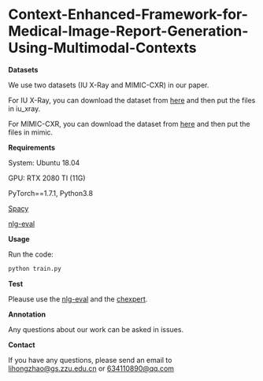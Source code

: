 # Context-Enhanced-Framework-for-Medical-Image-Report-Generation-Using-Multimodal-Contexts


**Datasets**

We use two datasets (IU X-Ray and MIMIC-CXR) in our paper.

For IU X-Ray, you can download the dataset from [here](https://openi.nlm.nih.gov/) and then put the files in iu_xray.

For MIMIC-CXR, you can download the dataset from [here](https://physionet.org/content/mimic-cxr-jpg/2.1.0/) and then put the files in mimic.


**Requirements**

System: Ubuntu 18.04

GPU: RTX 2080 TI (11G)

PyTorch==1.7.1, Python3.8

[Spacy](https://spacy.io/)

[nlg-eval](https://github.com/Maluuba/nlg-eval)

**Usage**

Run the code:
```bash
python train.py
```

**Test**

Pleause use the [nlg-eval](https://github.com/Maluuba/nlg-eval) and the [chexpert](https://github.com/MIT-LCP/mimic-cxr/tree/master/txt/chexpert).

**Annotation**

Any questions about our work can be asked in issues.


**Contact**

If you have any questions, please send an email to lihongzhao@gs.zzu.edu.cn or 634110890@qq.com
